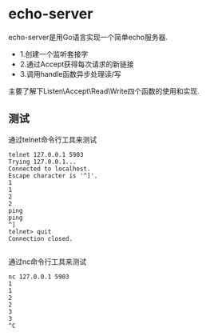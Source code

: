 # echo-server

echo-server是用Go语言实现一个简单echo服务器.

- 1.创建一个监听套接字
- 2.通过Accept获得每次请求的新链接
- 3.调用handle函数异步处理读/写

主要了解下Listen\Accept\Read\Write四个函数的使用和实现.

## 测试

通过telnet命令行工具来测试

```
telnet 127.0.0.1 5903
Trying 127.0.0.1...
Connected to localhost.
Escape character is '^]'.
1
1
2
2
ping
ping
^]
telnet> quit
Connection closed.
	
```

通过nc命令行工具来测试

```
nc 127.0.0.1 5903
1
1
2
2
3
3
^C

```
